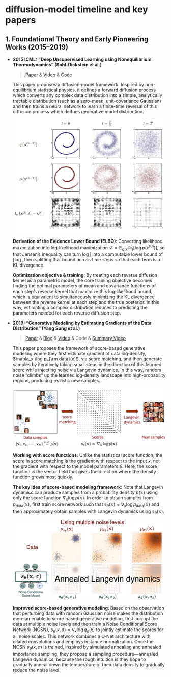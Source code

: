 # diffusion‑model timeline and key papers
## 1. Foundational Theory and Early Pioneering Works (2015–2019)
- **2015 ICML: “Deep Unsupervised Learning using Nonequilibrium Thermodynamics” (Sohl‑Dickstein et al.)**

  > [Paper](https://arxiv.org/abs/1503.03585) & [Video](https://www.youtube.com/watch?v=XLzhbXeK-Os) & [Code](https://github.com/Sohl-Dickstein/Diffusion-Probabilistic-Models/tree/master)

  This paper proposes a diffusion‑model framework. Inspired by non-equilibrium statistical physics, it defines a forward diffusion process which converts any complex data distribution into a simple, analytically tractable distribution (such as a zero-mean, unit-covariance Gaussian) and then trains a neural network to learn a finite-time reversal of this diffusion process which deifnes generative model distribution.

  ![Figure 1. The proposed modeling framework trained on 2-d swiss roll data.](./assets/figure1.png)
  
  **Derivation of the Evidence Lower Bound (ELBO)**: Converting likelihood maximization into log‑likelihood maximization $\mathcal L=\mathbb{E}_{q(x^{(0)})}[\log p(x^{(0)})]$, so that Jensen’s inequality can turn $\log\int$ into a computable lower bound of $\int\log$, then splitting that bound across time steps so that each term is a KL divergence.  

   **Optimization objective & training**: By treating each reverse diffusion kernel as a parametric model, the core training objective becomes finding the optimal parameters of mean and covariance functions of each step’s reverse kernel that maximize this log‑likelihood bound, which is equivalent to simultaneously minimizing the KL divergence between the reverse kernel at each step and the true posterior. In this way, estimating a complex distribution reduces to predicting the parameters needed for each reverse diffusion step.
- **2019: “Generative Modeling by Estimating Gradients of the Data Distribution” (Yang Song et al.)**
  > [Paper](https://arxiv.org/abs/1907.05600) & [Blog](http://yang-song.net/blog/2021/score/) & [Video](https://www.youtube.com/watch?v=8TcNXi3A5DI) & Code & [Summary Video](https://www.youtube.com/watch?v=wMmqCMwuM2Q)  
  
  This paper proposes the framework of score-based generative modeling where they first estimate gradient of data log‑density, $\nabla_x \log p_{\rm data}(x)$, via score matching, and then generate samples by iteratively taking small steps in the direction of this learned score while injecting noise via Langevin dynamics. In this way, random noise “climbs” up the learned log‑density landscape into high‑probability regions, producing realistic new samples.

  ![Figure 2. The proposed score-based modeling framework with score matching and Langevin dynamics.](./assets/figure2.png)

  **Working with score functions**: Unlike the statistical score function, the score in score matching is the gradient with respect to the input $x$, not the gradient with respect to the model parameters $\theta$. Here, the score function is the vector field that gives the direction where the density function grows most quickly.

  **The key idea of score-based modeling framework**: Note that Langevin dynamics can produce samples from a probability density $p(\mathbb x)$ using only the score function $\nabla_{\mathbb x} \log p(\mathbb x)$. In order to obtain samples from $p_\text{data}(\mathbb x)$, first train score network such that $\mathbb s_\theta(\mathbb x) \approx \nabla_x \log p_\text{data}(\mathbb x)$ and then approximately obtain samples with Langevin dynamics using $\mathbb s_\theta(\mathbb x)$.

  ![Figure 3. The improved score-based modeling framework with denosing score matching and annealed Langevin dynamics.](./assets/figure3.png)

  **Improved score-based generative modeling**: Based on the observation that perturbing data with random Gaussian noise makes the distribution more amenable to score‑based generative modeling,  first corrupt the data at multiple noise levels and then train a Noise Conditional Score Network (NCSN), $s_\theta(x,\sigma)\approx\nabla_x\log q_\sigma(x)$ to jointly estimate the scores for all noise scales. This network combines a U‑Net architecture with dilated convolutions and employs instance normalization. Once the NCSN $s_\theta(x,\sigma)$ is trained, inspired by simulated annealing and annealed importance sampling, they propose a sampling procedure—annealed Langevin dynamics, because the rough intuition is they hope to gradually anneal down the temperature of their data density to gradually reduce the noise level.

  

